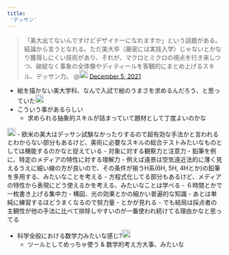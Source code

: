 ```yaml
---
title:
 'デッサン'
---
```


>  「美大出てないんですけどデザイナーになれますか」という話題がある。結論から言うとなれる。ただ美大卒（厳密には実技入学）じゃないとかなり獲得しにくい技術があり、それが、マクロとミクロの視点を行き来しつつ、破綻なく事象の全体像やディティールを客観的にまとめ上げるスキル、デッサン力。
>  	@<img src='https://scrapbox.io/api/pages/blu3mo-public/kugehajime/icon' alt='kugehajime.icon' height="19.5"/> [December 5, 2021](https://twitter.com/kugehajime/status/1467296786268450819?ref_src=twsrc%5Etfw)
- 絵を描かない美大学科、なんで入試で絵のうまさを求めるんだろう、と思っていた<img src='https://scrapbox.io/api/pages/blu3mo-public/blu3mo/icon' alt='blu3mo.icon' height="19.5"/>
- こういう事があるらしい
    - 求められる抽象的スキルが詰まっていて題材として丁度よいのかな

<img src='https://scrapbox.io/api/pages/blu3mo-public/axokxi/icon' alt='axokxi.icon' height="19.5"/>
- 欧米の美大はデッサン試験なかったりするので超有効な手法かと言われるとわからない部分もあるけど、美術に必要なスキルの総合テストみたいなものとしては機能するのかなと捉えている
    - 対象に対する観察力と注意力
    - 鉛筆を例に、特定のメディアの特性に対する理解力
        - 例えば遠景は空気遠近法的に薄く見えるうえに細い線の方が良いので、その条件が揃うH系(6H, 5H, 4Hとか)の鉛筆を多用する、みたいなことを考える
            - 方程式化してる部分もあるけど、メディアの特性から表現にどう使えるかを考える、みたいなことは学べる
    - ６時間とかで一枚書き上げる集中力
    - 構図、光の効果とかの細かい普遍的な知識
    - あとは単純に練習するほどうまくなるので努力量
    - とかが見れる
- でも結局は採点者の主観性が他の手法に比べて排除しやすいのが一番使われ続けてる理由かなと思ってる

- 科学全般における数学力みたいな感じ?<img src='https://scrapbox.io/api/pages/blu3mo-public/blu3mo/icon' alt='blu3mo.icon' height="19.5"/>
    - ツールとしてめっちゃ使う & 数学的考え方大事、みたいな
